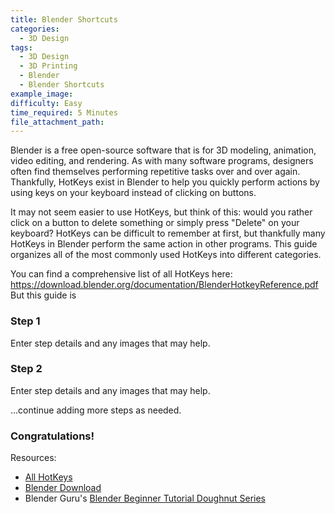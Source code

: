 ```yaml
---
title: Blender Shortcuts
categories:
  - 3D Design
tags:
  - 3D Design
  - 3D Printing
  - Blender
  - Blender Shortcuts
example_image:
difficulty: Easy
time_required: 5 Minutes
file_attachment_path:
---
```


Blender is a free open-source software that is for 3D modeling, animation, video editing, and rendering. As with many software programs, designers often find themselves performing repetitive tasks over and over again. Thankfully, HotKeys exist in Blender to help you quickly perform actions by using keys on your keyboard instead of clicking on buttons.

It may not seem easier to use HotKeys, but think of this: would you rather click on a button to delete something or simply press "Delete" on your keyboard? HotKeys can be difficult to remember at first, but thankfully many HotKeys in Blender perform the same action in other programs. This guide organizes all of the most commonly used HotKeys into different categories.&nbsp;

You can find a comprehensive list of all HotKeys here: https://download.blender.org/documentation/BlenderHotkeyReference.pdf But this guide is&nbsp;

### Step 1

Enter step details and any images that may help.

### Step 2

Enter step details and any images that may help.

…continue adding more steps as needed.

### Congratulations\!

Resources:

* [All HotKeys](https://download.blender.org/documentation/BlenderHotkeyReference.pdf)&nbsp;
* [Blender Download](https://www.blender.org/download/)
* Blender Guru's&nbsp;[Blender Beginner Tutorial Doughnut Series](https://www.youtube.com/playlist?list=PLjEaoINr3zgEq0u2MzVgAaHEBt--xLB6U)&nbsp;
